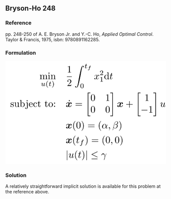 ## Bryson-Ho 248

### Reference
pp. 248-250 of A. E. Bryson Jr. and Y.-C. Ho, *Applied Optimal Control*. Taylor & Francis, 1975, isbn: 9780891162285.

### Formulation
![formulation](assets/formulation.svg)

### Solution
A relatively straightforward implicit solution is available for this problem at the reference above.